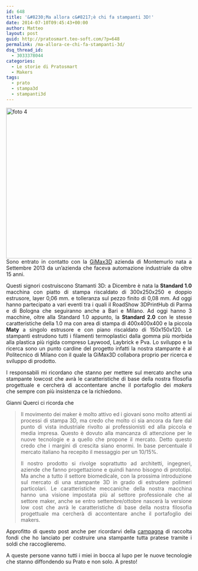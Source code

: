 ```yaml
---
id: 648
title: '&#8230;Ma allora c&#8217;è chi fa stampanti 3D!'
date: 2014-07-10T09:45:43+00:00
author: Matteo
layout: post
guid: http://pratosmart.teo-soft.com/?p=648
permalink: /ma-allora-ce-chi-fa-stampanti-3d/
dsq_thread_id:
  - 3033378044
categories:
  - Le storie di Pratosmart
  - Makers
tags:
  - prato
  - stampa3d
  - stampanti3d
---
```

<p class="p1" style="text-align: justify;">
  <a href="http://pratosmart.teo-soft.com/wp-content/uploads/2014/07/foto-4.jpg"><img class="alignleft wp-image-649" src="http://pratosmart.teo-soft.com/wp-content/uploads/2014/07/foto-4-1024x764.jpg" alt="foto 4" width="547" height="408" srcset="http://pratosmart.teo-soft.com/wp-content/uploads/2014/07/foto-4-300x224.jpg 300w, http://pratosmart.teo-soft.com/wp-content/uploads/2014/07/foto-4-1024x764.jpg 1024w, http://pratosmart.teo-soft.com/wp-content/uploads/2014/07/foto-4.jpg 1296w" sizes="(max-width: 547px) 100vw, 547px" /></a>Sono entrato in contatto con la <a href="http://www.gimax3d.com/" target="_blank">GiMax3D</a> azienda di Montemurlo<span class="s1"> nata a Settembre 2013 da un’azienda che faceva automazione industriale da oltre 15 anni.</span>
</p>

<p class="p1" style="text-align: justify;">
  <span class="s1">Questi signori costruiscono Stamanti 3D: a Dicembre è nata la <strong>Standard 1.0</strong> macchina con piatto di stampa riscaldato di 300x250x250 e doppio estrusore, layer 0,06 mm. e tolleranza sul pezzo finito di 0,08 mm. Ad oggi hanno partecipato a vari eventi tra i quali il RoadShow 3DPrintHub di Parma e di Bologna che seguiranno anche a Bari e Milano. Ad oggi hanno 3 macchine, oltre alla Standard 1.0 appunto, la <strong>Standard 2.0</strong> con le stesse caratteristiche della 1.0 ma con area di stampa di 400x400x400 e la piccola <strong>Maty</strong> a singolo estrusore e con piano riscaldato di 150x150x120. Le stampanti estrudono tutti i filamenti termoplastici dalla gomma più morbida alla plastica più rigida compreso Laywood, Laybrick e Pva. Lo sviluppo e la ricerca sono un punto cardine del progetto infatti la nostra stampante è al Politecnico di Milano con il quale la GiMax3D collabora proprio per ricerca e sviluppo di prodotto.</span>
</p>

<p class="p1" style="text-align: justify;">
  <span class="s1">I responsabili mi ricordano che stanno per mettere sul mercato anche una stampante lowcost che avrà le caratteristiche di base della nostra filosofia progettuale e cercherà di accontentare anche il portafoglio dei <em>makers</em> che</span><span class="s1"> sempre con più insistenza ce la richiedono.</span>
</p>

<p class="p1" style="text-align: justify;">
  Gianni Querci ci ricorda che
</p>

> <p class="p1" style="text-align: justify;">
>   <span class="s1">Il movimento dei maker è molto attivo ed i giovani sono molto attenti ai processi di stampa 3D, ma credo che molto ci sia ancora da fare dal punto di vista industriale rivolto ai professionisti ed alla piccola e media impresa. Questo è dovuto alla mancanza di attenzione per le nuove tecnologie e a quello che propone il mercato. Detto questo credo che i margini di crescita siano enormi. In base percentuale il mercato italiano ha recepito il messaggio per un 10/15%.</span>
> </p>
> 
> <p class="p1" style="text-align: justify;">
>   <span class="s1">Il nostro prodotto si rivolge soprattutto ad architetti, ingegneri, aziende che fanno progettazione e quindi hanno bisogno di prototipi. Ma anche a tutto il settore biomedicale, con la prossima introduzione sul mercato di una stampante 3D in grado di estrudere polimeri particolari. Le caratteristiche meccaniche della nostra macchina hanno una visione impostata più al settore professionale che al settore maker, anche se entro settembre/ottobre nascerà la versione low cost che avrà le caratteristiche di base della nostra filosofia progettuale ma cercherà di accontentare anche il portafoglio dei makers.</span>
> </p>

<p class="p1" style="text-align: justify;">
  Approfitto di questo post anche per ricordarvi della <a title="Una stampante 3d per Prato" href="http://pratosmart.teo-soft.com/una-stampante-3d-per-prato/" target="_blank">campagna</a> di raccolta fondi che ho lanciato per costruire una stampante tutta pratese tramite i soldi che raccoglieremo.
</p>

<p class="p1" style="text-align: justify;">
  A queste persone vanno tutti i miei in bocca al lupo per le nuove tecnologie che stanno diffondendo su Prato e non solo. A presto!
</p>